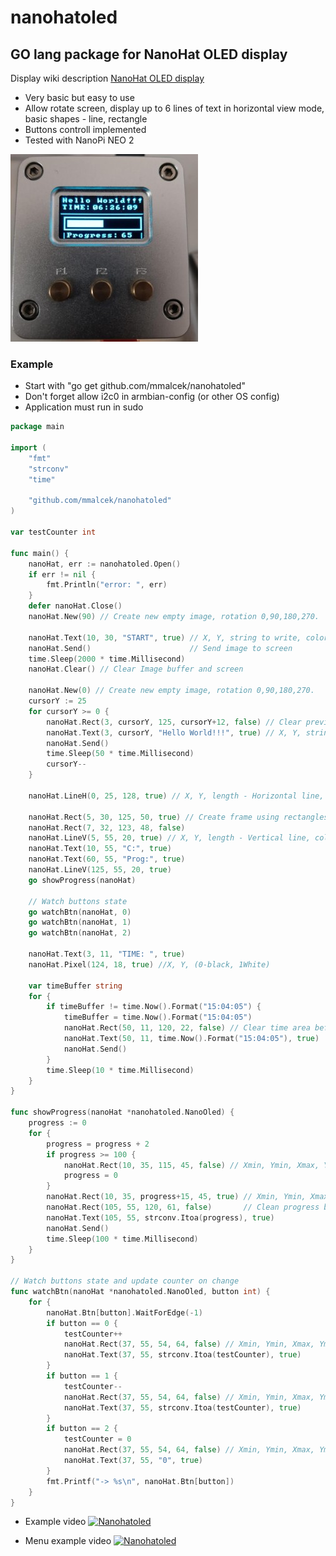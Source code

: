 # nanohatoled

## GO lang package for NanoHat OLED display

Display wiki description [NanoHat OLED display](http://wiki.friendlyarm.com/wiki/index.php/NanoHat_OLED)

- Very basic but easy to use
- Allow rotate screen, display up to 6 lines of text in horizontal view mode, basic shapes - line, rectangle
- Buttons controll implemented
- Tested with NanoPi NEO 2

![example screen](https://github.com/mmalcek/nanohatoled/blob/master/nanohat.jpg?raw=true)

### Example

- Start with "go get github.com/mmalcek/nanohatoled"
- Don't forget allow i2c0 in armbian-config (or other OS config)
- Application must run in sudo

```go
package main

import (
	"fmt"
	"strconv"
	"time"

	"github.com/mmalcek/nanohatoled"
)

var testCounter int

func main() {
	nanoHat, err := nanohatoled.Open()
	if err != nil {
		fmt.Println("error: ", err)
	}
	defer nanoHat.Close()
	nanoHat.New(90) // Create new empty image, rotation 0,90,180,270.

	nanoHat.Text(10, 30, "START", true) // X, Y, string to write, color (true-white, false-black)
	nanoHat.Send()                      // Send image to screen
	time.Sleep(2000 * time.Millisecond)
	nanoHat.Clear() // Clear Image buffer and screen

	nanoHat.New(0) // Create new empty image, rotation 0,90,180,270.
	cursorY := 25
	for cursorY >= 0 {
		nanoHat.Rect(3, cursorY, 125, cursorY+12, false) // Clear previous text
		nanoHat.Text(3, cursorY, "Hello World!!!", true) // X, Y, string, color (true-white, false-black)
		nanoHat.Send()
		time.Sleep(50 * time.Millisecond)
		cursorY--
	}

	nanoHat.LineH(0, 25, 128, true) // X, Y, length - Horizontal line, color (true-white, false-black)

	nanoHat.Rect(5, 30, 125, 50, true) // Create frame using rectangles
	nanoHat.Rect(7, 32, 123, 48, false)
	nanoHat.LineV(5, 55, 20, true) // X, Y, length - Vertical line, color (true-white, false-black)
	nanoHat.Text(10, 55, "C:", true)
	nanoHat.Text(60, 55, "Prog:", true)
	nanoHat.LineV(125, 55, 20, true)
	go showProgress(nanoHat)

	// Watch buttons state
	go watchBtn(nanoHat, 0)
	go watchBtn(nanoHat, 1)
	go watchBtn(nanoHat, 2)

	nanoHat.Text(3, 11, "TIME: ", true)
	nanoHat.Pixel(124, 18, true) //X, Y, (0-black, 1White)

	var timeBuffer string
	for {
		if timeBuffer != time.Now().Format("15:04:05") {
			timeBuffer = time.Now().Format("15:04:05")
			nanoHat.Rect(50, 11, 120, 22, false) // Clear time area before showing new
			nanoHat.Text(50, 11, time.Now().Format("15:04:05"), true)
			nanoHat.Send()
		}
		time.Sleep(10 * time.Millisecond)
	}
}

func showProgress(nanoHat *nanohatoled.NanoOled) {
	progress := 0
	for {
		progress = progress + 2
		if progress >= 100 {
			nanoHat.Rect(10, 35, 115, 45, false) // Xmin, Ymin, Xmax, Ymax, true=White, false=Black color
			progress = 0
		}
		nanoHat.Rect(10, 35, progress+15, 45, true) // Xmin, Ymin, Xmax, Ymax, true=White, false=Black color
		nanoHat.Rect(105, 55, 120, 61, false)       // Clean progress bar from image
		nanoHat.Text(105, 55, strconv.Itoa(progress), true)
		nanoHat.Send()
		time.Sleep(100 * time.Millisecond)
	}
}

// Watch buttons state and update counter on change
func watchBtn(nanoHat *nanohatoled.NanoOled, button int) {
	for {
		nanoHat.Btn[button].WaitForEdge(-1)
		if button == 0 {
			testCounter++
			nanoHat.Rect(37, 55, 54, 64, false) // Xmin, Ymin, Xmax, Ymax, true=White, false=Black color
			nanoHat.Text(37, 55, strconv.Itoa(testCounter), true)
		}
		if button == 1 {
			testCounter--
			nanoHat.Rect(37, 55, 54, 64, false) // Xmin, Ymin, Xmax, Ymax, true=White, false=Black color
			nanoHat.Text(37, 55, strconv.Itoa(testCounter), true)
		}
		if button == 2 {
			testCounter = 0
			nanoHat.Rect(37, 55, 54, 64, false) // Xmin, Ymin, Xmax, Ymax, true=White, false=Black color
			nanoHat.Text(37, 55, "0", true)
		}
		fmt.Printf("-> %s\n", nanoHat.Btn[button])
	}
}
```

- Example video
[![Nanohatoled](http://img.youtube.com/vi/dXVI3RB2pK0/0.jpg)](https://www.youtube.com/watch?v=f843eVuxJVc "NanoHat OLED example")

- Menu example video
[![Nanohatoled](http://img.youtube.com/vi/dXVI3RB2pK0/0.jpg)](https://www.youtube.com/watch?v=rb1zSpImd_0 "NanoHat OLED menu")
